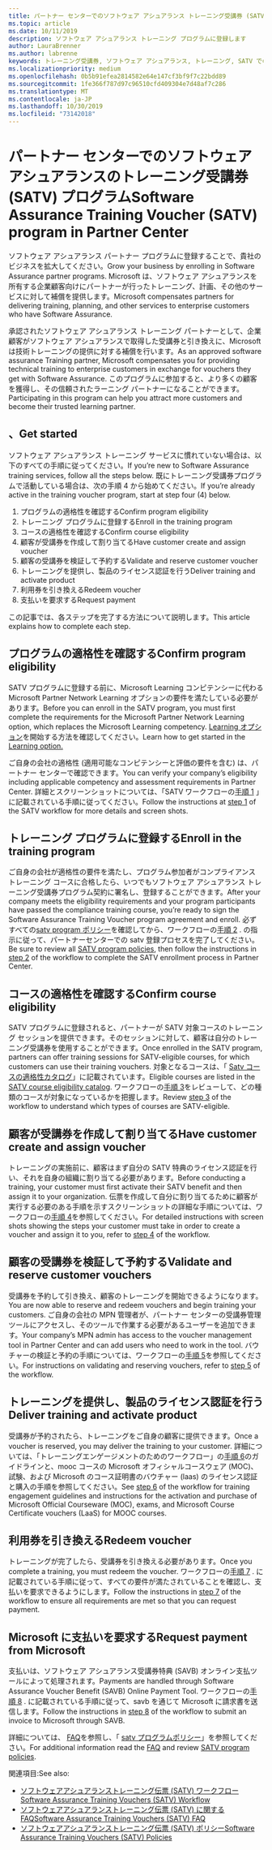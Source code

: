 ```yaml
---
title: パートナー センターでのソフトウェア アシュアランス トレーニング受講券 (SATV) プログラム | パートナー センター
ms.topic: article
ms.date: 10/11/2019
description: ソフトウェア アシュアランス トレーニング プログラムに登録します
author: LauraBrenner
ms.author: labrenne
keywords: トレーニング受講券, ソフトウェア アシュアランス, トレーニング, SATV での登録, SATV
ms.localizationpriority: medium
ms.openlocfilehash: 0b5b91efea2814582e64e147cf3bf9f7c22bdd89
ms.sourcegitcommit: 1fe366f787d97c96510cfd409304e7d48af7c286
ms.translationtype: MT
ms.contentlocale: ja-JP
ms.lasthandoff: 10/30/2019
ms.locfileid: "73142018"
---
```

# <a name="software-assurance-training-voucher-satv-program-in-partner-center"></a><span data-ttu-id="fefb4-104">パートナー センターでのソフトウェア アシュアランスのトレーニング受講券 (SATV) プログラム</span><span class="sxs-lookup"><span data-stu-id="fefb4-104">Software Assurance Training Voucher (SATV) program in Partner Center</span></span>

<span data-ttu-id="fefb4-105">ソフトウェア アシュアランス パートナー プログラムに登録することで、貴社のビジネスを拡大してください。</span><span class="sxs-lookup"><span data-stu-id="fefb4-105">Grow your business by enrolling in Software Assurance partner programs.</span></span> <span data-ttu-id="fefb4-106">Microsoft は、ソフトウェア アシュアランスを所有する企業顧客向けにパートナーが行ったトレーニング、計画、その他のサービスに対して補償を提供します。</span><span class="sxs-lookup"><span data-stu-id="fefb4-106">Microsoft compensates partners for delivering training, planning, and other services to enterprise customers who have Software Assurance.</span></span> 

<span data-ttu-id="fefb4-107">承認されたソフトウェア アシュアランス トレーニング パートナーとして、企業顧客がソフトウェア アシュアランスで取得した受講券と引き換えに、Microsoft は技術トレーニングの提供に対する補償を行います。</span><span class="sxs-lookup"><span data-stu-id="fefb4-107">As an approved software assurance Training partner, Microsoft compensates you for providing technical training to enterprise customers in exchange for vouchers they get with Software Assurance.</span></span> <span data-ttu-id="fefb4-108">このプログラムに参加すると、より多くの顧客を獲得し、その信頼されたラーニング パートナーになることができます。</span><span class="sxs-lookup"><span data-stu-id="fefb4-108">Participating in this program can help you attract more customers and become their trusted learning partner.</span></span>

## <a name="get-started"></a><span data-ttu-id="fefb4-109">、</span><span class="sxs-lookup"><span data-stu-id="fefb4-109">Get started</span></span>

<span data-ttu-id="fefb4-110">ソフトウェア アシュアランス トレーニング サービスに慣れていない場合は、以下のすべての手順に従ってください。</span><span class="sxs-lookup"><span data-stu-id="fefb4-110">If you’re new to Software Assurance training services, follow all the steps below.</span></span> <span data-ttu-id="fefb4-111">既にトレーニング受講券プログラムで活動している場合は、次の手順 4 から始めてください。</span><span class="sxs-lookup"><span data-stu-id="fefb4-111">If you’re already active in the training voucher program, start at step four (4) below.</span></span> 

1. <span data-ttu-id="fefb4-112">プログラムの適格性を確認する</span><span class="sxs-lookup"><span data-stu-id="fefb4-112">Confirm program eligibility</span></span>
2. <span data-ttu-id="fefb4-113">トレーニング プログラムに登録する</span><span class="sxs-lookup"><span data-stu-id="fefb4-113">Enroll in the training program</span></span>
3. <span data-ttu-id="fefb4-114">コースの適格性を確認する</span><span class="sxs-lookup"><span data-stu-id="fefb4-114">Confirm course eligibility</span></span>
4. <span data-ttu-id="fefb4-115">顧客が受講券を作成して割り当てる</span><span class="sxs-lookup"><span data-stu-id="fefb4-115">Have customer create and assign voucher</span></span>
5. <span data-ttu-id="fefb4-116">顧客の受講券を検証して予約する</span><span class="sxs-lookup"><span data-stu-id="fefb4-116">Validate and reserve customer voucher</span></span>
6. <span data-ttu-id="fefb4-117">トレーニングを提供し、製品のライセンス認証を行う</span><span class="sxs-lookup"><span data-stu-id="fefb4-117">Deliver training and activate product</span></span>
7. <span data-ttu-id="fefb4-118">利用券を引き換える</span><span class="sxs-lookup"><span data-stu-id="fefb4-118">Redeem voucher</span></span>
8. <span data-ttu-id="fefb4-119">支払いを要求する</span><span class="sxs-lookup"><span data-stu-id="fefb4-119">Request payment</span></span>

<span data-ttu-id="fefb4-120">この記事では、各ステップを完了する方法について説明します。</span><span class="sxs-lookup"><span data-stu-id="fefb4-120">This article explains how to complete each step.</span></span>

## <a name="confirm-program-eligibility"></a><span data-ttu-id="fefb4-121">プログラムの適格性を確認する</span><span class="sxs-lookup"><span data-stu-id="fefb4-121">Confirm program eligibility</span></span>

<span data-ttu-id="fefb4-122">SATV プログラムに登録する前に、Microsoft Learning コンピテンシーに代わる Microsoft Partner Network Learning オプションの要件を満たしている必要があります。</span><span class="sxs-lookup"><span data-stu-id="fefb4-122">Before you can enroll in the SATV program, you must first complete the requirements for the Microsoft Partner Network Learning option, which replaces the Microsoft Learning competency.</span></span> <span data-ttu-id="fefb4-123">[Learning オプション](https://partner.microsoft.com/membership/learning-partners)を開始する方法を確認してください。</span><span class="sxs-lookup"><span data-stu-id="fefb4-123">Learn how to get started in the [Learning option.](https://partner.microsoft.com/membership/learning-partners)</span></span>

<span data-ttu-id="fefb4-124">ご自身の会社の適格性 (適用可能なコンピテンシーと評価の要件を含む) は、パートナー センターで確認できます。</span><span class="sxs-lookup"><span data-stu-id="fefb4-124">You can verify your company’s eligibility including applicable competency and assessment requirements in Partner Center.</span></span> <span data-ttu-id="fefb4-125">詳細とスクリーンショットについては、「SATV ワークフローの[手順 1](https://query.prod.cms.rt.microsoft.com/cms/api/am/binary/RE3krfK) 」に記載されている手順に従ってください。</span><span class="sxs-lookup"><span data-stu-id="fefb4-125">Follow the instructions at [step 1](https://query.prod.cms.rt.microsoft.com/cms/api/am/binary/RE3krfK) of the SATV workflow for more details and screen shots.</span></span>

## <a name="enroll-in-the-training-program"></a><span data-ttu-id="fefb4-126">トレーニング プログラムに登録する</span><span class="sxs-lookup"><span data-stu-id="fefb4-126">Enroll in the training program</span></span>

<span data-ttu-id="fefb4-127">ご自身の会社が適格性の要件を満たし、プログラム参加者がコンプライアンス トレーニング コースに合格したら、いつでもソフトウェア アシュアランス トレーニング受講券プログラム契約に署名し、登録することができます。</span><span class="sxs-lookup"><span data-stu-id="fefb4-127">After your company meets the eligibility requirements and your program participants have passed the compliance training course, you’re ready to sign the Software Assurance Training Voucher program agreement and enroll.</span></span> <span data-ttu-id="fefb4-128">必ずすべての[satv program ポリシー](https://query.prod.cms.rt.microsoft.com/cms/api/am/binary/RE3koEP)を確認してから、ワークフローの[手順 2](https://query.prod.cms.rt.microsoft.com/cms/api/am/binary/RE3krfK) . の指示に従って、パートナーセンターでの satv 登録プロセスを完了してください。</span><span class="sxs-lookup"><span data-stu-id="fefb4-128">Be sure to review all [SATV program policies](https://query.prod.cms.rt.microsoft.com/cms/api/am/binary/RE3koEP), then follow the instructions in [step 2](https://query.prod.cms.rt.microsoft.com/cms/api/am/binary/RE3krfK) of the workflow to complete the SATV enrollment process in Partner Center.</span></span>   


## <a name="confirm-course-eligibility"></a><span data-ttu-id="fefb4-129">コースの適格性を確認する</span><span class="sxs-lookup"><span data-stu-id="fefb4-129">Confirm course eligibility</span></span>
<span data-ttu-id="fefb4-130">SATV プログラムに登録されると、パートナーが SATV 対象コースのトレーニング セッションを提供できます。そのセッションに対して、顧客は自分のトレーニング受講券を使用することができます。</span><span class="sxs-lookup"><span data-stu-id="fefb4-130">Once enrolled in the SATV program, partners can offer training sessions for SATV-eligible courses, for which customers can use their training vouchers.</span></span> <span data-ttu-id="fefb4-131">対象となるコースは、「 [Satv コースの適格性カタログ](http://savl-catalog.microsoft.com/)」に記載されています。</span><span class="sxs-lookup"><span data-stu-id="fefb4-131">Eligible courses are listed in the [SATV course eligibility catalog](http://savl-catalog.microsoft.com/).</span></span> <span data-ttu-id="fefb4-132">ワークフローの[手順 3](https://query.prod.cms.rt.microsoft.com/cms/api/am/binary/RE3krfK)をレビューして、どの種類のコースが対象になっているかを把握します。</span><span class="sxs-lookup"><span data-stu-id="fefb4-132">Review [step 3](https://query.prod.cms.rt.microsoft.com/cms/api/am/binary/RE3krfK) of the workflow to understand which types of courses are SATV-eligible.</span></span>

## <a name="have-customer-create-and-assign-voucher"></a><span data-ttu-id="fefb4-133">顧客が受講券を作成して割り当てる</span><span class="sxs-lookup"><span data-stu-id="fefb4-133">Have customer create and assign voucher</span></span>

<span data-ttu-id="fefb4-134">トレーニングの実施前に、顧客はまず自分の SATV 特典のライセンス認証を行い、それを自身の組織に割り当てる必要があります。</span><span class="sxs-lookup"><span data-stu-id="fefb4-134">Before conducting a training, your customer must first activate their SATV benefit and then assign it to your organization.</span></span> <span data-ttu-id="fefb4-135">伝票を作成して自分に割り当てるために顧客が実行する必要のある手順を示すスクリーンショットの詳細な手順については、ワークフローの[手順 4](https://query.prod.cms.rt.microsoft.com/cms/api/am/binary/RE3krfK)を参照してください。</span><span class="sxs-lookup"><span data-stu-id="fefb4-135">For detailed instructions with screen shots showing the steps your customer must take in order to create a voucher and assign it to you, refer to [step 4](https://query.prod.cms.rt.microsoft.com/cms/api/am/binary/RE3krfK) of the workflow.</span></span>

## <a name="validate-and-reserve-customer-vouchers"></a><span data-ttu-id="fefb4-136">顧客の受講券を検証して予約する</span><span class="sxs-lookup"><span data-stu-id="fefb4-136">Validate and reserve customer vouchers</span></span>

<span data-ttu-id="fefb4-137">受講券を予約して引き換え、顧客のトレーニングを開始できるようになります。</span><span class="sxs-lookup"><span data-stu-id="fefb4-137">You are now able to reserve and redeem vouchers and begin training your customers.</span></span> <span data-ttu-id="fefb4-138">ご自身の会社の MPN 管理者が、パートナー センターの受講券管理ツールにアクセスし、そのツールで作業する必要があるユーザーを追加できます。</span><span class="sxs-lookup"><span data-stu-id="fefb4-138">Your company’s MPN admin has access to the voucher management tool in Partner Center and can add users who need to work in the tool.</span></span> <span data-ttu-id="fefb4-139">バウチャーの検証と予約の手順については、ワークフローの[手順 5](https://query.prod.cms.rt.microsoft.com/cms/api/am/binary/RE3krfK)を参照してください。</span><span class="sxs-lookup"><span data-stu-id="fefb4-139">For instructions on validating and reserving vouchers, refer to [step 5](https://query.prod.cms.rt.microsoft.com/cms/api/am/binary/RE3krfK) of the workflow.</span></span>

## <a name="deliver-training-and-activate-product"></a><span data-ttu-id="fefb4-140">トレーニングを提供し、製品のライセンス認証を行う</span><span class="sxs-lookup"><span data-stu-id="fefb4-140">Deliver training and activate product</span></span>

<span data-ttu-id="fefb4-141">受講券が予約されたら、トレーニングをご自身の顧客に提供できます。</span><span class="sxs-lookup"><span data-stu-id="fefb4-141">Once a voucher is reserved, you may deliver the training to your customer.</span></span> <span data-ttu-id="fefb4-142">詳細については、「トレーニングエンゲージメントのためのワークフロー」の[手順 6](https://query.prod.cms.rt.microsoft.com/cms/api/am/binary/RE3krfK)のガイドラインと、mooc コースの Microsoft オフィシャルコースウェア (MOC)、試験、および Microsoft のコース証明書のバウチャー (laas) のライセンス認証と購入の手順を参照してください。</span><span class="sxs-lookup"><span data-stu-id="fefb4-142">See [step 6](https://query.prod.cms.rt.microsoft.com/cms/api/am/binary/RE3krfK) of the workflow for training engagement guidelines and instructions for the activation and purchase of Microsoft Official Courseware (MOC), exams, and Microsoft Course Certificate vouchers (LaaS) for MOOC courses.</span></span>

## <a name="redeem-voucher"></a><span data-ttu-id="fefb4-143">利用券を引き換える</span><span class="sxs-lookup"><span data-stu-id="fefb4-143">Redeem voucher</span></span>

<span data-ttu-id="fefb4-144">トレーニングが完了したら、受講券を引き換える必要があります。</span><span class="sxs-lookup"><span data-stu-id="fefb4-144">Once you complete a training, you must redeem the voucher.</span></span> <span data-ttu-id="fefb4-145">ワークフローの[手順 7](https://query.prod.cms.rt.microsoft.com/cms/api/am/binary/RE3krfK) . に記載されている手順に従って、すべての要件が満たされていることを確認し、支払いを要求できるようにします。</span><span class="sxs-lookup"><span data-stu-id="fefb4-145">Follow the instructions in [step 7](https://query.prod.cms.rt.microsoft.com/cms/api/am/binary/RE3krfK) of the workflow to ensure all requirements are met so that you can request payment.</span></span> 


## <a name="request-payment-from-microsoft"></a><span data-ttu-id="fefb4-146">Microsoft に支払いを要求する</span><span class="sxs-lookup"><span data-stu-id="fefb4-146">Request payment from Microsoft</span></span>

<span data-ttu-id="fefb4-147">支払いは、ソフトウェア アシュアランス受講券特典 (SAVB) オンライン支払ツールによって処理されます。</span><span class="sxs-lookup"><span data-stu-id="fefb4-147">Payments are handled through Software Assurance Voucher Benefit (SAVB) Online Payment Tool.</span></span> <span data-ttu-id="fefb4-148">ワークフローの[手順 8](https://query.prod.cms.rt.microsoft.com/cms/api/am/binary/RE3krfK) . に記載されている手順に従って、savb を通じて Microsoft に請求書を送信します。</span><span class="sxs-lookup"><span data-stu-id="fefb4-148">Follow the instructions in [step 8](https://query.prod.cms.rt.microsoft.com/cms/api/am/binary/RE3krfK) of the workflow to submit an invoice to Microsoft through SAVB.</span></span> 

<span data-ttu-id="fefb4-149">詳細については、 [FAQ](https://query.prod.cms.rt.microsoft.com/cms/api/am/binary/RE3kz5o)を参照し、「 [satv プログラムポリシー](https://query.prod.cms.rt.microsoft.com/cms/api/am/binary/RE3koEP)」を参照してください。</span><span class="sxs-lookup"><span data-stu-id="fefb4-149">For additional information read the [FAQ](https://query.prod.cms.rt.microsoft.com/cms/api/am/binary/RE3kz5o) and review [SATV program policies](https://query.prod.cms.rt.microsoft.com/cms/api/am/binary/RE3koEP).</span></span>

<span data-ttu-id="fefb4-150">関連項目:</span><span class="sxs-lookup"><span data-stu-id="fefb4-150">See also:</span></span>

- [<span data-ttu-id="fefb4-151">ソフトウェアアシュアランストレーニング伝票 (SATV) ワークフロー</span><span class="sxs-lookup"><span data-stu-id="fefb4-151">Software Assurance Training Vouchers (SATV) Workflow</span></span>](https://query.prod.cms.rt.microsoft.com/cms/api/am/binary/RE3krfK)
- [<span data-ttu-id="fefb4-152">ソフトウェアアシュアランストレーニング伝票 (SATV) に関する FAQ</span><span class="sxs-lookup"><span data-stu-id="fefb4-152">Software Assurance Training Vouchers (SATV) FAQ</span></span>](https://query.prod.cms.rt.microsoft.com/cms/api/am/binary/RE3kz5o)
- [<span data-ttu-id="fefb4-153">ソフトウェアアシュアランストレーニング伝票 (SATV) ポリシー</span><span class="sxs-lookup"><span data-stu-id="fefb4-153">Software Assurance Training Vouchers (SATV) Policies</span></span>](https://query.prod.cms.rt.microsoft.com/cms/api/am/binary/RE3koEP)